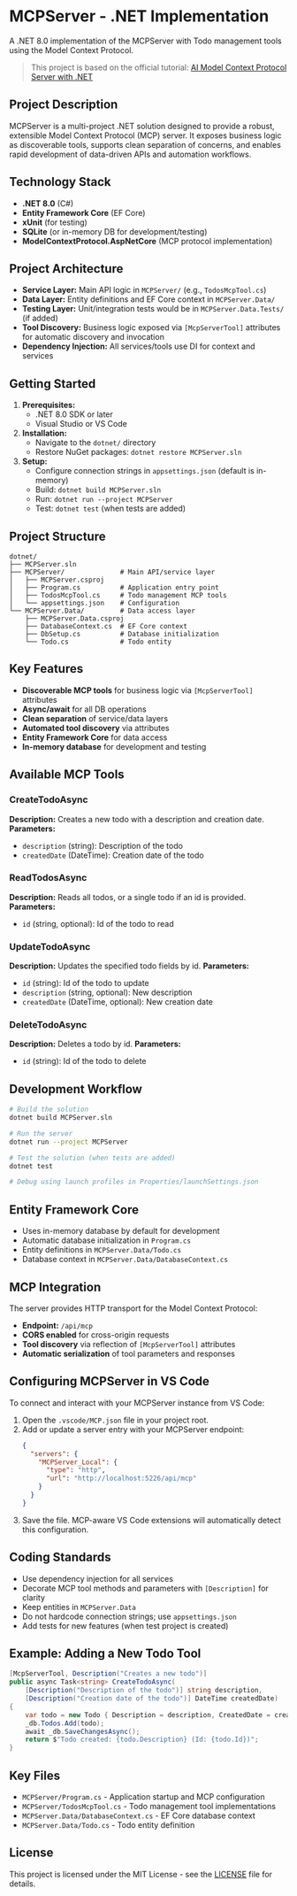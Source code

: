 # MCPServer - .NET Implementation

A .NET 8.0 implementation of the MCPServer with Todo management tools using the Model Context Protocol.

> This project is based on the official tutorial: [AI Model Context Protocol Server with .NET](https://learn.microsoft.com/en-us/azure/app-service/tutorial-ai-model-context-protocol-server-dotnet)

## Project Description
MCPServer is a multi-project .NET solution designed to provide a robust, extensible Model Context Protocol (MCP) server. It exposes business logic as discoverable tools, supports clean separation of concerns, and enables rapid development of data-driven APIs and automation workflows.

## Technology Stack
- **.NET 8.0** (C#)
- **Entity Framework Core** (EF Core)
- **xUnit** (for testing)
- **SQLite** (or in-memory DB for development/testing)
- **ModelContextProtocol.AspNetCore** (MCP protocol implementation)

## Project Architecture
- **Service Layer:** Main API logic in `MCPServer/` (e.g., `TodosMcpTool.cs`)
- **Data Layer:** Entity definitions and EF Core context in `MCPServer.Data/`
- **Testing Layer:** Unit/integration tests would be in `MCPServer.Data.Tests/` (if added)
- **Tool Discovery:** Business logic exposed via `[McpServerTool]` attributes for automatic discovery and invocation
- **Dependency Injection:** All services/tools use DI for context and services

## Getting Started
1. **Prerequisites:**
   - .NET 8.0 SDK or later
   - Visual Studio or VS Code
2. **Installation:**
   - Navigate to the `dotnet/` directory
   - Restore NuGet packages: `dotnet restore MCPServer.sln`
3. **Setup:**
   - Configure connection strings in `appsettings.json` (default is in-memory)
   - Build: `dotnet build MCPServer.sln`
   - Run: `dotnet run --project MCPServer`
   - Test: `dotnet test` (when tests are added)

## Project Structure
```
dotnet/
├── MCPServer.sln
├── MCPServer/              # Main API/service layer
│   ├── MCPServer.csproj
│   ├── Program.cs          # Application entry point
│   ├── TodosMcpTool.cs     # Todo management MCP tools
│   └── appsettings.json    # Configuration
└── MCPServer.Data/         # Data access layer
    ├── MCPServer.Data.csproj
    ├── DatabaseContext.cs  # EF Core context
    ├── DbSetup.cs          # Database initialization
    └── Todo.cs             # Todo entity
```

## Key Features
- **Discoverable MCP tools** for business logic via `[McpServerTool]` attributes
- **Async/await** for all DB operations
- **Clean separation** of service/data layers
- **Automated tool discovery** via attributes
- **Entity Framework Core** for data access
- **In-memory database** for development and testing

## Available MCP Tools

### CreateTodoAsync
**Description:** Creates a new todo with a description and creation date.
**Parameters:**
- `description` (string): Description of the todo
- `createdDate` (DateTime): Creation date of the todo

### ReadTodosAsync
**Description:** Reads all todos, or a single todo if an id is provided.
**Parameters:**
- `id` (string, optional): Id of the todo to read

### UpdateTodoAsync
**Description:** Updates the specified todo fields by id.
**Parameters:**
- `id` (string): Id of the todo to update
- `description` (string, optional): New description
- `createdDate` (DateTime, optional): New creation date

### DeleteTodoAsync
**Description:** Deletes a todo by id.
**Parameters:**
- `id` (string): Id of the todo to delete

## Development Workflow
```bash
# Build the solution
dotnet build MCPServer.sln

# Run the server
dotnet run --project MCPServer

# Test the solution (when tests are added)
dotnet test

# Debug using launch profiles in Properties/launchSettings.json
```

## Entity Framework Core
- Uses in-memory database by default for development
- Automatic database initialization in `Program.cs`
- Entity definitions in `MCPServer.Data/Todo.cs`
- Database context in `MCPServer.Data/DatabaseContext.cs`

## MCP Integration
The server provides HTTP transport for the Model Context Protocol:
- **Endpoint:** `/api/mcp`
- **CORS enabled** for cross-origin requests
- **Tool discovery** via reflection of `[McpServerTool]` attributes
- **Automatic serialization** of tool parameters and responses

## Configuring MCPServer in VS Code
To connect and interact with your MCPServer instance from VS Code:

1. Open the `.vscode/MCP.json` file in your project root.
2. Add or update a server entry with your MCPServer endpoint:
   ```json
   {
     "servers": {
       "MCPServer_Local": {
         "type": "http",
         "url": "http://localhost:5226/api/mcp"
       }
     }
   }
   ```
3. Save the file. MCP-aware VS Code extensions will automatically detect this configuration.

## Coding Standards
- Use dependency injection for all services
- Decorate MCP tool methods and parameters with `[Description]` for clarity
- Keep entities in `MCPServer.Data`
- Do not hardcode connection strings; use `appsettings.json`
- Add tests for new features (when test project is created)

## Example: Adding a New Todo Tool
```csharp
[McpServerTool, Description("Creates a new todo")]
public async Task<string> CreateTodoAsync(
    [Description("Description of the todo")] string description, 
    [Description("Creation date of the todo")] DateTime createdDate) 
{
    var todo = new Todo { Description = description, CreatedDate = createdDate };
    _db.Todos.Add(todo);
    await _db.SaveChangesAsync();
    return $"Todo created: {todo.Description} (Id: {todo.Id})";
}
```

## Key Files
- `MCPServer/Program.cs` - Application startup and MCP configuration
- `MCPServer/TodosMcpTool.cs` - Todo management tool implementations
- `MCPServer.Data/DatabaseContext.cs` - EF Core database context
- `MCPServer.Data/Todo.cs` - Todo entity definition

## License
This project is licensed under the MIT License - see the [LICENSE](../LICENSE) file for details.
